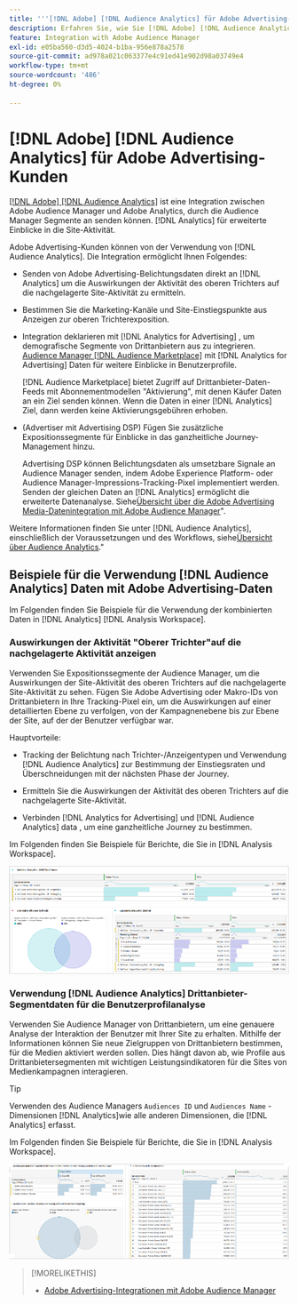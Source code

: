 ```yaml
---
title: '''[!DNL Adobe] [!DNL Audience Analytics] für Adobe Advertising-Kunden'
description: Erfahren Sie, wie Sie [!DNL Adobe] [!DNL Audience Analytics] Anwendungsfälle für Werbung
feature: Integration with Adobe Audience Manager
exl-id: e05ba560-d3d5-4024-b1ba-956e878a2578
source-git-commit: ad978a021c063377e4c91ed41e902d98a03749e4
workflow-type: tm+mt
source-wordcount: '486'
ht-degree: 0%

---
```


# [!DNL Adobe] [!DNL Audience Analytics] für Adobe Advertising-Kunden

[[!DNL Adobe] [!DNL Audience Analytics]](https://experienceleague.adobe.com/docs/analytics/integration/audience-analytics/mc-audiences-aam.html) ist eine Integration zwischen Adobe Audience Manager und Adobe Analytics, durch die Audience Manager Segmente an senden können. [!DNL Analytics] für erweiterte Einblicke in die Site-Aktivität.

Adobe Advertising-Kunden können von der Verwendung von [!DNL Audience Analytics]. Die Integration ermöglicht Ihnen Folgendes:

* Senden von Adobe Advertising-Belichtungsdaten direkt an [!DNL Analytics] um die Auswirkungen der Aktivität des oberen Trichters auf die nachgelagerte Site-Aktivität zu ermitteln.

* Bestimmen Sie die Marketing-Kanäle und Site-Einstiegspunkte aus Anzeigen zur oberen Trichterexposition.

* Integration deklarieren mit [!DNL Analytics for Advertising] , um demografische Segmente von Drittanbietern aus zu integrieren. [Audience Manager [!DNL Audience Marketplace]](https://experienceleague.adobe.com/docs/audience-manager/user-guide/features/audience-marketplace/audience-marketplace.html) mit [!DNL Analytics for Advertising] Daten für weitere Einblicke in Benutzerprofile.

   [!DNL Audience Marketplace] bietet Zugriff auf Drittanbieter-Daten-Feeds mit Abonnementmodellen &quot;Aktivierung&quot;, mit denen Käufer Daten an ein Ziel senden können. Wenn die Daten in einer [!DNL Analytics] Ziel, dann werden keine Aktivierungsgebühren erhoben.

* (Advertiser mit Advertising DSP) Fügen Sie zusätzliche Expositionssegmente für Einblicke in das ganzheitliche Journey-Management hinzu.

   Advertising DSP können Belichtungsdaten als umsetzbare Signale an Audience Manager senden, indem Adobe Experience Platform- oder Audience Manager-Impressions-Tracking-Pixel implementiert werden. Senden der gleichen Daten an [!DNL Analytics] ermöglicht die erweiterte Datenanalyse. Siehe[Übersicht über die Adobe Advertising Media-Datenintegration mit Adobe Audience Manager](/help/integrations/audience-manager/media-data-integration/overview.md)&quot;.

Weitere Informationen finden Sie unter [!DNL Audience Analytics], einschließlich der Voraussetzungen und des Workflows, siehe[Übersicht über Audience Analytics](https://experienceleague.adobe.com/docs/analytics/integration/audience-analytics/mc-audiences-aam.html).&quot;

## Beispiele für die Verwendung [!DNL Audience Analytics] Daten mit Adobe Advertising-Daten

Im Folgenden finden Sie Beispiele für die Verwendung der kombinierten Daten in [!DNL Analytics] [!DNL Analysis Workspace].

### Auswirkungen der Aktivität &quot;Oberer Trichter&quot;auf die nachgelagerte Aktivität anzeigen

Verwenden Sie Expositionssegmente der Audience Manager, um die Auswirkungen der Site-Aktivität des oberen Trichters auf die nachgelagerte Site-Aktivität zu sehen. Fügen Sie Adobe Advertising oder Makro-IDs von Drittanbietern in Ihre Tracking-Pixel ein, um die Auswirkungen auf einer detaillierten Ebene zu verfolgen, von der Kampagnenebene bis zur Ebene der Site, auf der der Benutzer verfügbar war.

Hauptvorteile:

* Tracking der Belichtung nach Trichter-/Anzeigentypen und Verwendung [!DNL Audience Analytics] zur Bestimmung der Einstiegsraten und Überschneidungen mit der nächsten Phase der Journey.

* Ermitteln Sie die Auswirkungen der Aktivität des oberen Trichters auf die nachgelagerte Site-Aktivität.

* Verbinden [!DNL Analytics for Advertising]<!-- which doesn't include the last exposure event --> und [!DNL Audience Analytics] data <!-- (which includes the user's last exposure event) --> , um eine ganzheitliche Journey zu bestimmen.

Im Folgenden finden Sie Beispiele für Berichte, die Sie in [!DNL Analysis Workspace].

![Auswirkungen der Aktivität des oberen Trichters auf die nachgelagerte Site-Aktivität](/help/integrations/assets/audience-analytics-upper-funnel-exposure.png)

### Verwendung [!DNL Audience Analytics] Drittanbieter-Segmentdaten für die Benutzerprofilanalyse

Verwenden Sie Audience Manager von Drittanbietern, um eine genauere Analyse der Interaktion der Benutzer mit Ihrer Site zu erhalten. Mithilfe der Informationen können Sie neue Zielgruppen von Drittanbietern bestimmen, für die Medien aktiviert werden sollen. Dies hängt davon ab, wie Profile aus Drittanbietersegmenten mit wichtigen Leistungsindikatoren für die Sites von Medienkampagnen interagieren.

>[!TIP]
> Verwenden des Audience Managers `Audiences ID` und `Audiences Name` -Dimensionen [!DNL Analytics]wie alle anderen Dimensionen, die [!DNL Analytics] erfasst.

Im Folgenden finden Sie Beispiele für Berichte, die Sie in [!DNL Analysis Workspace].

![Verwenden von Drittanbietersegmenten zur Anreicherung der Benutzerprofilanalyse](/help/integrations/assets/audience-analytics-third-party-report.png)

>[!MORELIKETHIS]
>
>* [Adobe Advertising-Integrationen mit Adobe Audience Manager](/help/integrations/audience-manager/overview.md)

